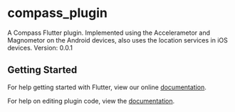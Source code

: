 # compass_plugin

A Compass Flutter plugin.
Implemented using the Accelerametor and Magnometor on the Android devices, also uses the location services in iOS devices.
Version: 0.0.1
## Getting Started

For help getting started with Flutter, view our online
[documentation](https://flutter.io/).

For help on editing plugin code, view the [documentation](https://flutter.io/developing-packages/#edit-plugin-package).
